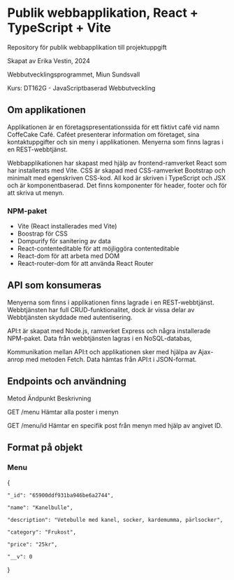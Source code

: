 # Publik webbapplikation, React + TypeScript + Vite

Repository för publik webbapplikation till projektuppgift

Skapat av Erika Vestin, 2024 

Webbutvecklingsprogrammet, Miun Sundsvall 

Kurs: DT162G - JavaScriptbaserad Webbutveckling 

## Om applikationen 

Applikationen är en företagspresentationssida för ett fiktivt café vid namn CoffeCake Café. Caféet presenterar information om företaget, sina kontaktuppgifter och sin meny i applikationen. Menyerna som finns lagras i en REST-webbtjänst.

Webbapplikationen har skapast med hjälp av frontend-ramverket React som har installerats med Vite. CSS är skapad med CSS-ramverket Bootstrap och minimalt med egenskriven CSS-kod. All kod är skriven i TypeScript och JSX och är komponentbaserad. 
Det finns komponenter för header, footer och för att skriva ut menyn.

### NPM-paket
- Vite (React installerades med Vite)
- Boostrap för CSS
- Dompurify för sanitering av data
- React-contenteditable för att möjliggöra contenteditable
- React-dom för att arbeta med DOM
- React-router-dom för att använda React Router


## API som konsumeras

Menyerna som finns i applikationen finns lagrade i en REST-webbtjänst. Webbtjänsten har full CRUD-funktionalitet, dock är vissa delar av Webbtjänsten skyddade med autentisering. 

API:t är skapat med Node.js, ramverket Express och några installerade NPM-paket. Data från webbtjänsten lagras i en NoSQL-databas,

Kommunikation mellan API:t och applikationen sker med hjälpa av Ajax-anrop med metoden Fetch. Data hämtas från API:t i JSON-format.

## Endpoints och användning 

Metod           Ändpunkt                  Beskrivning


GET              /menu                    Hämtar alla poster i menyn


GET              /menu/id                 Hämtar en specifik post från menyn med hjälp av angivet ID. 


## Format på objekt 

### Menu

{

    "_id": "65900ddf931ba946be6a2744",
    
    "name": "Kanelbulle",
    
    "description": "Vetebulle med kanel, socker, kardemumma, pärlsocker",
    
    "category": "Frukost",
    
    "price": "25kr",
    
    "__v": 0
    
  }
